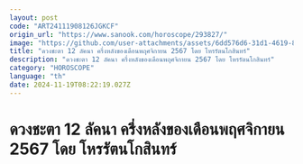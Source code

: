 ```yaml
---
layout: post
code: "ART24111908126JGKCF"
origin_url: "https://www.sanook.com/horoscope/293827/"
image: "https://github.com/user-attachments/assets/6dd576d6-31d1-4619-8381-cc481df8277d"
title: "ดวงชะตา 12 ลัคนา ครึ่งหลังของเดือนพฤศจิกายน 2567 โดย โหรรัตนโกสินทร์"
description: "ดวงชะตา 12 ลัคนา ครึ่งหลังของเดือนพฤศจิกายน 2567 โดย โหรรัตนโกสินทร์"
category: "HOROSCOPE"
language: "th"
date: 2024-11-19T08:22:19.027Z
---
```


# ดวงชะตา 12 ลัคนา ครึ่งหลังของเดือนพฤศจิกายน 2567 โดย โหรรัตนโกสินทร์